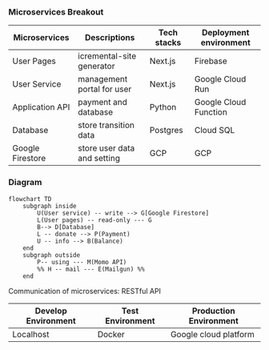 ### Microservices Breakout

| Microservices | Descriptions | Tech stacks | Deployment environment|
|--|--|--|--|
|User Pages|icremental-site generator|Next.js|Firebase|
|User Service|management portal for user|Next.js|Google Cloud Run|
|Application API|payment and database|Python|Google Cloud Function|
|Database| store transition data| Postgres|Cloud SQL|
|Google Firestore| store user data and setting |GCP|GCP|
### Diagram
```mermaid
flowchart TD
	subgraph inside
	    U(User service) -- write --> G[Google Firestore]
	    L(User pages) -- read-only --- G
	    B--> D[Database]
	    L -- donate --> P(Payment)
	    U -- info --> B(Balance)
    end
    subgraph outside
	    P-- using --- M(Momo API)
	    %% H -- mail --- E(Mailgun) %%
    end

```


Communication of microservices: RESTful API

Develop Environment | Test Environment | Production Environment
--|--|--
Localhost | Docker | Google cloud platform
